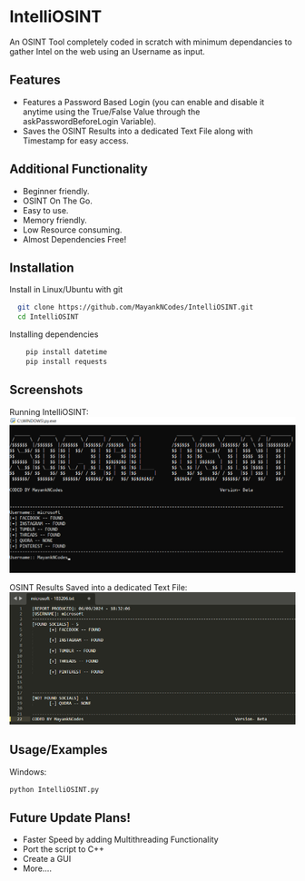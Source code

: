 
# IntelliOSINT

An OSINT Tool completely coded in scratch with minimum dependancies to gather Intel on the web using an Username as input.


## Features

- Features a Password Based Login (you can enable and disable it anytime using the True/False Value through the askPasswordBeforeLogin Variable).
- Saves the OSINT Results into a dedicated Text File along with Timestamp for easy access.

## Additional Functionality

- Beginner friendly.
- OSINT On The Go.
- Easy to use.
- Memory friendly.
- Low Resource consuming.
- Almost Dependencies Free!


## Installation

Install in Linux/Ubuntu with git

```bash
  git clone https://github.com/MayankNCodes/IntelliOSINT.git
  cd IntelliOSINT
```
Installing dependencies

```bash
    pip install datetime
    pip install requests
```

    
## Screenshots

Running IntelliOSINT:
![IntelliOSINT Running Image](https://github.com/MayankNCodes/IntelliOSINT/blob/images/Working_UsernameInput.png?raw=true)

OSINT Results Saved into a dedicated Text File:
![IntelliOSINT Output Txt File Image](https://github.com/MayankNCodes/IntelliOSINT/blob/images/TextFileOutput.png?raw=true)


## Usage/Examples
Windows:
```python
python IntelliOSINT.py
```




## Future Update Plans!

- Faster Speed by adding Multithreading Functionality
- Port the script to C++
- Create a GUI
- More....

